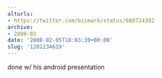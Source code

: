 ```yaml
---
alturls:
- https://twitter.com/bismark/status/680724392
archive:
- 2008-02
date: '2008-02-05T18:03:39+00:00'
slug: '1202234619'
---
```


done w/ his android presentation

